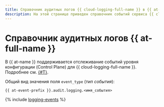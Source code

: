 ```yaml
---
title: Справочник аудитных логов {{ cloud-logging-full-name }} в {{ at-full-name }}
description: На этой странице приведен справочник событий сервиса {{ cloud-logging-name }}, отслеживаемых в {{ at-name }}.
---
```


# Справочник аудитных логов {{ at-full-name }}

В {{ at-name }} поддерживается отслеживание событий уровня конфигурации (Control Plane) для {{ cloud-logging-full-name }}. Подробнее см. [{#T}](../audit-trails/concepts/format.md).

Общий вид значения поля `event_type` (_тип события_):

```text
{{ at-event-prefix }}.audit.logging.<имя_события>
```

{% include [logging-events](../_includes/audit-trails/events/logging-events.md) %}